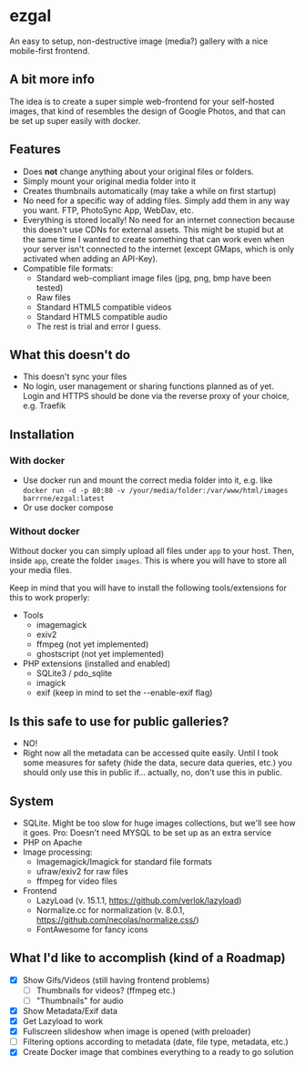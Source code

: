 # ezgal
An easy to setup, non-destructive image (media?) gallery with a nice mobile-first frontend.

## A bit more info
The idea is to create a super simple web-frontend for your self-hosted images, that kind of resembles the design of Google Photos, and that can be set up super easily with docker. 

## Features
* Does **not** change anything about your original files or folders.
* Simply mount your original media folder into it
* Creates thumbnails automatically (may take a while on first startup)
* No need for a specific way of adding files. Simply add them in any way you want. FTP, PhotoSync App, WebDav, etc.
* Everything is stored locally! No need for an internet connection because this doesn't use CDNs for external assets. This might be stupid but at the same time I wanted to create something that can work even when your server isn't connected to the internet (except GMaps, which is only activated when adding an API-Key).
* Compatible file formats: 
  * Standard web-compliant image files (jpg, png, bmp have been tested)
  * Raw files
  * Standard HTML5 compatible videos
  * Standard HTML5 compatible audio
  * The rest is trial and error I guess.

## What this doesn't do

* This doesn't sync your files
* No login, user management or sharing functions planned as of yet. Login and HTTPS should be done via the reverse proxy of your choice, e.g. Traefik

## Installation

### With docker

- Use docker run and mount the correct media folder into it, e.g. like
  `docker run -d -p 80:80 -v /your/media/folder:/var/www/html/images barrrne/ezgal:latest`
- Or use docker compose

### Without docker

Without docker you can simply upload all files under `app` to your host. Then, inside `app`, create the folder `images`. This is where you will have to store all your media files.

Keep in mind that you will have to install the following tools/extensions for this to work properly:

* Tools
  * imagemagick
  * exiv2
  * ffmpeg (not yet implemented)
  * ghostscript (not yet implemented)
* PHP extensions (installed and enabled)
  * SQLite3 / pdo_sqlite
  * imagick
  * exif (keep in mind to set the --enable-exif flag)

 ## Is this safe to use for public galleries?
 * NO!
 * Right now all the metadata can be accessed quite easily. Until I took some measures for safety (hide the data, secure data queries, etc.) you should only use this in public if... actually, no, don't use this in public.

## System

* SQLite. Might be too slow for huge images collections, but we'll see how it goes. Pro: Doesn't need MYSQL to be set up as an extra service
* PHP on Apache
* Image processing:
  * Imagemagick/Imagick for standard file formats
  * ufraw/exiv2 for raw files
  * ffmpeg for video files
* Frontend
  * LazyLoad (v. 15.1.1, https://github.com/verlok/lazyload)
  * Normalize.cc for normalization (v. 8.0.1, https://github.com/necolas/normalize.css/)
  * FontAwesome for fancy icons

## What I'd like to accomplish (kind of a Roadmap)

- [x] Show Gifs/Videos (still having frontend problems)
  - [ ] Thumbnails for videos? (ffmpeg etc.)
  - [ ] "Thumbnails" for audio
- [x] Show Metadata/Exif data
- [x] Get Lazyload to work
- [x] Fullscreen slideshow when image is opened (with preloader)
- [ ] Filtering options according to metadata (date, file type, metadata, etc.)
- [x] Create Docker image that combines everything to a ready to go solution
